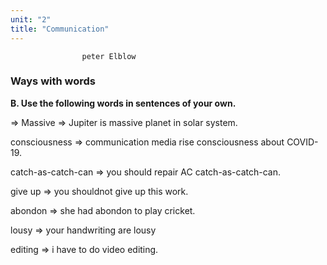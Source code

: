 ```yaml
---
unit: "2"
title: "Communication"
---
```

                                  
                                   
                                    
                                     
                    peter Elblow

### Ways with words

**B. Use the following words in sentences of your own.**

&#x21d2; 
Massive &#x21d2; Jupiter is massive planet in solar system.

consciousness &#x21d2; communication media rise consciousness about COVID-19.

catch-as-catch-can &#x21d2; you should repair AC catch-as-catch-can. 

give up &#x21d2; you shouldnot give up this work.

abondon  &#x21d2; she had abondon to play cricket.

lousy  &#x21d2; your handwriting are lousy 

editing  &#x21d2; i have to do video editing.

